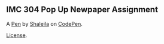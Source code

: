 IMC 304 Pop Up Newpaper Assignment
----------------------------------

A [Pen](https://codepen.io/shaleila/pen/VXNLNQ) by [Shaleila](https://codepen.io/shaleila) on [CodePen](https://codepen.io).

[License](https://codepen.io/shaleila/pen/VXNLNQ/license).
